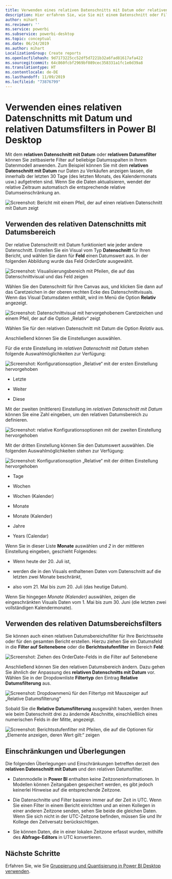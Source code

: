 ```yaml
---
title: Verwenden eines relativen Datenschnitts mit Datum oder relativen Datumsfilters in Power BI Desktop
description: Hier erfahren Sie, wie Sie mit einem Datenschnitt oder Filter relative Datumsbereiche in Power BI Desktop einschränken.
author: mihart
ms.reviewer: ''
ms.service: powerbi
ms.subservice: powerbi-desktop
ms.topic: conceptual
ms.date: 06/24/2019
ms.author: mihart
LocalizationGroup: Create reports
ms.openlocfilehash: 9d7173225cc52df5d7221b32a6fad81617afa422
ms.sourcegitcommit: 64c860fcbf2969bf089cec358331a1fc1e0d39a8
ms.translationtype: HT
ms.contentlocale: de-DE
ms.lasthandoff: 11/09/2019
ms.locfileid: "73876799"
---
```

# <a name="use-a-relative-date-slicer-and-filter-in-power-bi-desktop"></a>Verwenden eines relativen Datenschnitts mit Datum und relativen Datumsfilters in Power BI Desktop

Mit dem **relativen Datenschnitt mit Datum** oder **relativem Datumsfilter** können Sie zeitbasierte Filter auf beliebige Datumsspalten in Ihrem Datenmodell anwenden. Zum Beispiel können Sie mit dem **relativen Datenschnitt mit Datum** nur Daten zu Verkäufen anzeigen lassen, die innerhalb der letzten 30 Tage (des letzten Monats, des Kalendermonats usw.) aufgetreten sind. Wenn Sie die Daten aktualisieren, wendet der relative Zeitraum automatisch die entsprechende relative Datumseinschränkung an.

![Screenshot: Bericht mit einem Pfeil, der auf einen relativen Datenschnitt mit Datum zeigt](media/desktop-slicer-filter-date-range/relative-date-range-slicer-filter-01.png)

## <a name="use-the-relative-date-range-slicer"></a>Verwenden des relativen Datenschnitts mit Datumsbereich

Der relative Datenschnitt mit Datum funktioniert wie jeder andere Datenschnitt. Erstellen Sie ein Visual vom Typ **Datenschnitt** für Ihren Bericht, und wählen Sie dann für **Feld** einen Datumswert aus. In der folgenden Abbildung wurde das Feld *OrderDate* ausgewählt.

![Screenshot: Visualisierungsbereich mit Pfeilen, die auf das Datenschnittvisual und das Feld zeigen](media/desktop-slicer-filter-date-range/relative-date-range-slicer-filter-02.png)

Wählen Sie den Datenschnitt für Ihre Canvas aus, und klicken Sie dann auf das Caretzeichen in der oberen rechten Ecke des Datenschnittvisuals. Wenn das Visual Datumsdaten enthält, wird im Menü die Option **Relativ** angezeigt.

![Screenshot: Datenschnittvisual mit hervorgehobenem Caretzeichen und einem Pfeil, der auf die Option „Relativ“ zeigt](media/desktop-slicer-filter-date-range/relative-date-range-slicer-filter-03.png)

Wählen Sie für den relativen Datenschnitt mit Datum die Option *Relativ* aus.

Anschließend können Sie die Einstellungen auswählen.

Für die erste Einstellung im *relativen Datenschnitt mit Datum* stehen folgende Auswahlmöglichkeiten zur Verfügung:

![Screenshot: Konfigurationsoption „Relative“ mit der ersten Einstellung hervorgehoben](media/desktop-slicer-filter-date-range/relative-date-range-slicer-filter-04.png)

* Letzte

* Weiter

* Diese

Mit der zweiten (mittleren) Einstellung im *relativen Datenschnitt mit Datum* können Sie eine Zahl eingeben, um den relativen Datumsbereich zu definieren.

![Screenshot: relative Konfigurationsoptionen mit der zweiten Einstellung hervorgehoben](media/desktop-slicer-filter-date-range/relative-date-range-slicer-filter-04a.png)

Mit der dritten Einstellung können Sie den Datumswert auswählen. Die folgenden Auswahlmöglichkeiten stehen zur Verfügung:

![Screenshot: Konfigurationsoption „Relative“ mit der dritten Einstellung hervorgehoben](media/desktop-slicer-filter-date-range/relative-date-range-slicer-filter-05.png)

* Tage

* Wochen

* Wochen (Kalender)

* Monate

* Monate (Kalender)

* Jahre

* Years (Calendar)

Wenn Sie in dieser Liste **Monate** auswählen und *2* in der mittleren Einstellung eingeben, geschieht Folgendes:

* Wenn heute der 20. Juli ist,

* werden die in den Visuals enthaltenen Daten vom Datenschnitt auf die letzten zwei Monate beschränkt,

* also vom 21. Mai bis zum 20. Juli (das heutige Datum).

Wenn Sie hingegen *Monate (Kalender)* auswählen, zeigen die eingeschränkten Visuals Daten vom 1. Mai bis zum 30. Juni (die letzten zwei vollständigen Kalendermonate).

## <a name="using-the-relative-date-range-filter"></a>Verwenden des relativen Datumsbereichsfilters

Sie können auch einen relativen Datumsbereichsfilter für Ihre Berichtsseite oder für den gesamten Bericht erstellen. Hierzu ziehen Sie ein Datumsfeld in die **Filter auf Seitenebene** oder die **Berichtsstufenfilter** im Bereich **Feld**:

![Screenshot: Ziehen des OrderDate-Felds in die Filter auf Seitenebene](media/desktop-slicer-filter-date-range/relative-date-range-slicer-filter-06.png)

Anschließend können Sie den relativen Datumsbereich ändern. Dazu gehen Sie ähnlich der Anpassung des **relativen Datenschnitts mit Datum** vor. Wählen Sie in der Dropdownliste **Filtertyp** den Eintrag **Relative Datumsfilterung** aus.

![Screenshot: Dropdownmenü für den Filtertyp mit Mauszeiger auf „Relative Datumsfilterung“](media/desktop-slicer-filter-date-range/relative-date-range-slicer-filter-07.png)

Sobald Sie die **Relative Datumsfilterung** ausgewählt haben, werden Ihnen wie beim Datenschnitt drei zu ändernde Abschnitte, einschließlich eines numerischen Felds in der Mitte, angezeigt.

![Screenshot: Berichtsstufenfilter mit Pfeilen, die auf die Optionen für „Elemente anzeigen, deren Wert gilt:“ zeigen](media/desktop-slicer-filter-date-range/relative-date-range-slicer-filter-08.png)

## <a name="limitations-and-considerations"></a>Einschränkungen und Überlegungen

Die folgenden Überlegungen und Einschränkungen betreffen derzeit den **relativen Datenschnitt mit Datum** und den relativen Datumsfilter.

* Datenmodelle in **Power BI** enthalten keine Zeitzoneninformationen. In Modellen können Zeitangaben gespeichert werden, es gibt jedoch keinerlei Hinweise auf die entsprechende Zeitzone.

* Die Datenschnitte und Filter basieren immer auf der Zeit in UTC. Wenn Sie einen Filter in einem Bericht einrichten und an einen Kollegen in einer anderen Zeitzone senden, sehen Sie beide die gleichen Daten. Wenn Sie sich nicht in der UTC-Zeitzone befinden, müssen Sie und Ihr Kollege den Zeitversatz berücksichtigen.

* Sie können Daten, die in einer lokalen Zeitzone erfasst wurden, mithilfe des **Abfrage-Editors** in UTC konvertieren.

## <a name="next-steps"></a>Nächste Schritte

Erfahren Sie, wie Sie [Gruppierung und Quantisierung in Power BI Desktop verwenden](../desktop-grouping-and-binning.md).
